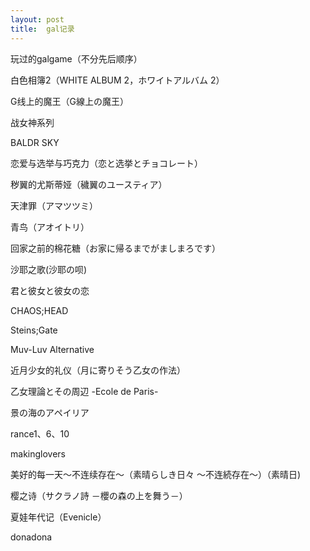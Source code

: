 ```yaml
---
layout: post
title:  gal记录
---
```



玩过的galgame（不分先后顺序）
 
白色相簿2（WHITE ALBUM 2，ホワイトアルバム 2） 

G线上的魔王（G線上の魔王）                     

战女神系列

BALDR SKY

恋爱与选举与巧克力（恋と选挙とチョコレート）

秽翼的尤斯蒂娅（穢翼のユースティア）

天津罪（アマツツミ）

青鸟（アオイトリ）

回家之前的棉花糖（お家に帰るまでがましまろです）

沙耶之歌(沙耶の呗)

君と彼女と彼女の恋

CHAOS;HEAD

Steins;Gate

Muv-Luv Alternative

近月少女的礼仪（月に寄りそう乙女の作法）

乙女理論とその周辺 -Ecole de Paris-

景の海のアペイリア

rance1、6、10

makinglovers

美好的每一天～不连续存在～（素晴らしき日々 ～不连続存在～）（素晴日)

樱之诗（サクラノ詩 －櫻の森の上を舞う－）

夏娃年代记（Evenicle）

donadona






